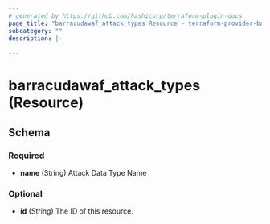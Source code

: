 ```yaml
---
# generated by https://github.com/hashicorp/terraform-plugin-docs
page_title: "barracudawaf_attack_types Resource - terraform-provider-barracudawaf"
subcategory: ""
description: |-
  
---
```


# barracudawaf_attack_types (Resource)





<!-- schema generated by tfplugindocs -->
## Schema

### Required

- **name** (String) Attack Data Type Name

### Optional

- **id** (String) The ID of this resource.


